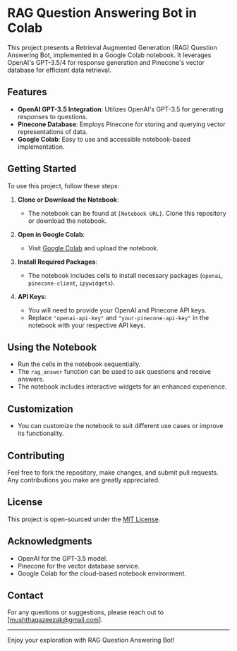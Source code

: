 # RAG Question Answering Bot in Colab

This project presents a Retrieval Augmented Generation (RAG) Question Answering Bot, implemented in a Google Colab notebook. It leverages OpenAI's GPT-3.5/4 for response generation and Pinecone's vector database for efficient data retrieval.

## Features
- **OpenAI GPT-3.5 Integration**: Utilizes OpenAI's GPT-3.5 for generating responses to questions.
- **Pinecone Database**: Employs Pinecone for storing and querying vector representations of data.
- **Google Colab**: Easy to use and accessible notebook-based implementation.

## Getting Started
To use this project, follow these steps:

1. **Clone or Download the Notebook**:
   - The notebook can be found at `[Notebook URL]`. Clone this repository or download the notebook.

2. **Open in Google Colab**:
   - Visit [Google Colab](https://colab.research.google.com/) and upload the notebook.

3. **Install Required Packages**:
   - The notebook includes cells to install necessary packages (`openai`, `pinecone-client`, `ipywidgets`).

4. **API Keys**:
   - You will need to provide your OpenAI and Pinecone API keys.
   - Replace `"openai-api-key"` and `"your-pinecone-api-key"` in the notebook with your respective API keys.

## Using the Notebook
- Run the cells in the notebook sequentially.
- The `rag_answer` function can be used to ask questions and receive answers.
- The notebook includes interactive widgets for an enhanced experience.

## Customization
- You can customize the notebook to suit different use cases or improve its functionality.

## Contributing
Feel free to fork the repository, make changes, and submit pull requests. Any contributions you make are greatly appreciated.

## License
This project is open-sourced under the [MIT License](LICENSE).

## Acknowledgments
- OpenAI for the GPT-3.5 model.
- Pinecone for the vector database service.
- Google Colab for the cloud-based notebook environment.

## Contact
For any questions or suggestions, please reach out to [mushthaqazeezak@gmail.com].

---

Enjoy your exploration with RAG Question Answering Bot!
